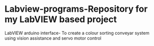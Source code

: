 # Labview-programs-Repository for my LabVIEW based project
LabVIEW arduino interface- To create a colour sorting conveyar system using vision assistance and servo motor control
